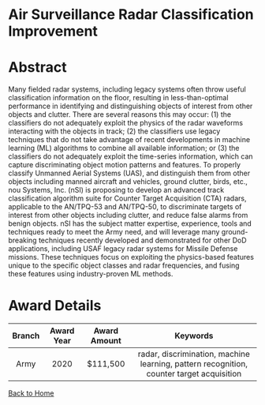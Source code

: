 
Air Surveillance Radar Classification Improvement
=================================================

# Abstract


Many fielded radar systems, including legacy systems often throw useful classification information on the floor, resulting in less-than-optimal performance in identifying and distinguishing objects of interest from other objects and clutter. There are several reasons this may occur: (1) the classifiers do not adequately exploit the physics of the radar waveforms interacting with the objects in track; (2) the classifiers use legacy techniques that do not take advantage of recent developments in machine learning (ML) algorithms to combine all available information; or (3) the classifiers do not adequately exploit the time-series information, which can capture discriminating object motion patterns and features. To properly classify Unmanned Aerial Systems (UAS), and distinguish them from other objects including manned aircraft and vehicles, ground clutter, birds, etc., nou Systems, Inc. (nSI) is proposing to develop an advanced track classification algorithm suite for Counter Target Acquisition (CTA) radars, applicable to the AN/TPQ-53 and AN/TPQ-50, to discriminate targets of interest from other objects including clutter, and reduce false alarms from benign objects. nSI has the subject matter expertise, experience, tools and techniques ready to meet the Army need, and will leverage many ground-breaking techniques recently developed and demonstrated for other DoD applications, including USAF legacy radar systems for Missile Defense missions. These techniques focus on exploiting the physics-based features unique to the specific object classes and radar frequencies, and fusing these features using industry-proven ML methods.  

# Award Details

|Branch|Award Year|Award Amount|Keywords|
| :---: | :---: | :---: | :---: |
|Army|2020|$111,500|radar, discrimination, machine learning, pattern recognition, counter target acquisition|
  
  


[Back to Home](https://github.com/chrischow/dod_sbir_awards#1066)
